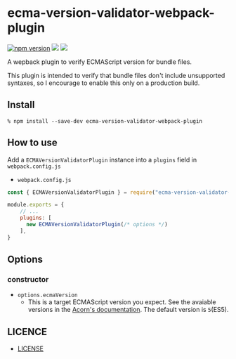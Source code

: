 # ecma-version-validator-webpack-plugin
[![npm version](https://badge.fury.io/js/%40koba04%2Fecma-version-validator-webpack-plugin.svg)](https://badge.fury.io/js/%40koba04%2Fecma-version-validator-webpack-plugin)
[![](https://github.com/koba04/ecma-version-validator-webpack-plugin/workflows/test/badge.svg)](https://github.com/koba04/ecma-version-validator-webpack-plugin/actions?workflow=test)
[![](https://github.com/koba04/ecma-version-validator-webpack-plugin/workflows/lint/badge.svg)](https://github.com/koba04/ecma-version-validator-webpack-plugin/actions?workflow=lint)

A wepback plugin to verify ECMAScript version for bundle files.

This plugin is intended to verify that bundle files don't include unsupported syntaxes, so I encourage to enable this only on a production build.

## Install

```
% npm install --save-dev ecma-version-validator-webpack-plugin
```

## How to use

Add a `ECMAVersionValidatorPlugin` instance into a `plugins` field in `webpack.config.js`

- `webpack.config.js`

```js
const { ECMAVersionValidatorPlugin } = require("ecma-version-validator-webpack-plugin");

module.exports = {
    // ...
    plugins: [
      new ECMAVersionValidatorPlugin(/* options */)
    ],
}
```

## Options

### constructor

- `options.ecmaVersion`
    - This is a target ECMAScript version you expect. See the avaiable versions in the [Acorn's documentation](https://github.com/acornjs/acorn/tree/master/acorn#interface). The default version is `5`(ES5).

## LICENCE

- [LICENSE](./LICENSE)